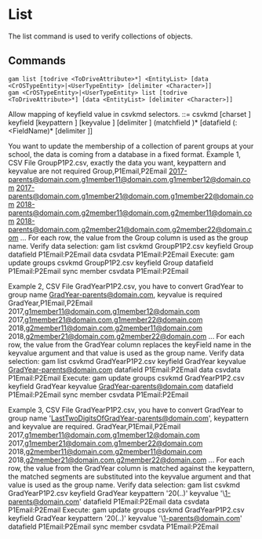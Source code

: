 # List

The list command is used to verify collections of objects.

## Commands
```
gam list [todrive <ToDriveAttribute>*] <EntityList> [data <CrOSTypeEntity>|<UserTypeEntity> [delimiter <Character>]]
gam <CrOSTypeEntity>|<UserTypeEntity> list [todrive <ToDriveAttribute>*] [data <EntityList> [delimiter <Character>]]
```

Allow mapping of keyfield value in csvkmd selectors.
    <CSVkmdSelector> ::= csvkmd <FileName> [charset <Charset>]
        keyfield <FieldName> [keypattern <RegularExpression>] [keyvalue <String>] [delimiter <String>]
        (matchfield <FieldName> <RegularExpression>)*
        [datafield <FieldName>(:<FieldName)* [delimiter <String>]]

You want to update the membership of a collection of parent groups at your school, the data is coming from a database in a fixed format.
Example 1, CSV File GroupP1P2.csv, exactly the data you want, keypattern and keyvalue are not required
Group,P1Email,P2Email
2017-parents@domain.com,g1member11@domain.com,g1member12@domain.com
2017-parents@domain.com,g1member21@domain.com,g1member22@domain.com
2018-parents@domain.com,g2member11@domain.com,g2member11@domain.com
2018-parents@domain.com,g2member21@domain.com,g2member22@domain.com
...
For each row, the value from the Group column is used as the group name.
Verify data selection: gam list csvkmd GroupP1P2.csv keyfield Group datafield P1Email:P2Email data csvdata P1Email:P2Email
Execute: gam update groups csvkmd GroupP1P2.csv keyfield Group datafield P1Email:P2Email sync member csvdata P1Email:P2Email

Example 2, CSV File GradYearP1P2.csv, you have to convert GradYear to group name GradYear-parents@domain.com, keyvalue is required
GradYear,P1Email,P2Email
2017,g1member11@domain.com,g1member12@domain.com
2017,g1member21@domain.com,g1member22@domain.com
2018,g2member11@domain.com,g2member11@domain.com
2018,g2member21@domain.com,g2member22@domain.com
...
For each row, the value from the GradYear column replaces the keyField name in the keyvalue argument and that value is used as the group name.
Verify data selection: gam list csvkmd GradYearP1P2.csv keyfield GradYear keyvalue GradYear-parents@domain.com datafield P1Email:P2Email data csvdata P1Email:P2Email
Execute: gam update groups csvkmd GradYearP1P2.csv keyfield GradYear keyvalue GradYear-parents@domain.com datafield P1Email:P2Email sync member csvdata P1Email:P2Email

Example 3, CSV File GradYearP1P2.csv, you have to convert GradYear to group name 'LastTwoDigitsOfGradYear-parents@domain.com', keypattern and keyvalue are required.
GradYear,P1Email,P2Email
2017,g1member11@domain.com,g1member12@domain.com
2017,g1member21@domain.com,g1member22@domain.com
2018,g2member11@domain.com,g2member11@domain.com
2018,g2member21@domain.com,g2member22@domain.com
...
For each row, the value from the GradYear column is matched against the keypattern, the matched segments are substituted into the keyvalue argument and that value is used as the group name.
Verify data selection: gam list csvkmd GradYearP1P2.csv keyfield GradYear keypattern '20(..)' keyvalue '\1-parents@domain.com' datafield P1Email:P2Email data csvdata P1Email:P2Email
Execute: gam update groups csvkmd GradYearP1P2.csv keyfield GradYear keypattern '20(..)' keyvalue '\1-parents@domain.com' datafield P1Email:P2Email sync member csvdata P1Email:P2Email
